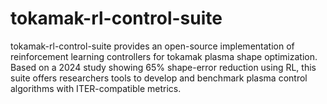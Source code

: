 # tokamak-rl-control-suite
tokamak-rl-control-suite provides an open-source implementation of reinforcement learning controllers for tokamak plasma shape optimization. Based on a 2024 study showing 65% shape-error reduction using RL, this suite offers researchers tools to develop and benchmark plasma control algorithms with ITER-compatible metrics.
